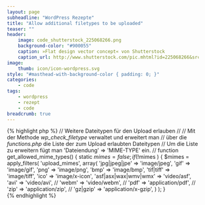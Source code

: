 ```yaml
---
layout: page
subheadline: "WordPress Rezepte"
title: "Allow additional filetypes to be uploaded"
teaser: ""
header:
    image: code_shutterstock_225068266.png
    background-color: "#900055"
    caption: »Flat design vector concept« von Shutterstock
    caption_url: http://www.shutterstock.com/pic.mhtml?id=225068266&src=id
image:
    thumb: icon/icon-wordpress.svg
style: "#masthead-with-background-color { padding: 0; }"
categories:
    - code
tags:
    - wordpress
    - rezept
    - code
breadcrumb: true
---
```


{% highlight php %}
// Weitere Dateitypen für den Upload erlauben
//
// Mit der Methode *wp_check_filetype* verwaltet und erweitert man
// über die *functions.php* die Liste der zum Upload erlaubten Dateitypen
// Um die Liste zu erweitern fügt man 'Dateiendung' => 'MIME-TYPE' ein.
//
function get_allowed_mime_types() {
	static $mimes = false;
	if ( !$mimes ) {
		$mimes = apply_filters( 'upload_mimes', array(
			'jpg|jpeg|jpe' => 'image/jpeg',
			'gif' => 'image/gif',
			'png' => 'image/png',
			'bmp' => 'image/bmp',
			'tif|tiff' => 'image/tiff',
			'ico' => 'image/x-icon',
			'asf|asx|wax|wmv|wmx' => 'video/asf',
			'avi' => 'video/avi',
			// 'webm' => 'video/webm',
			// 'pdf' => 'application/pdf',
			// 'zip' => 'application/zip',
			// 'gz|gzip' => 'application/x-gzip',
		) );
	}                
{% endhighlight %}
